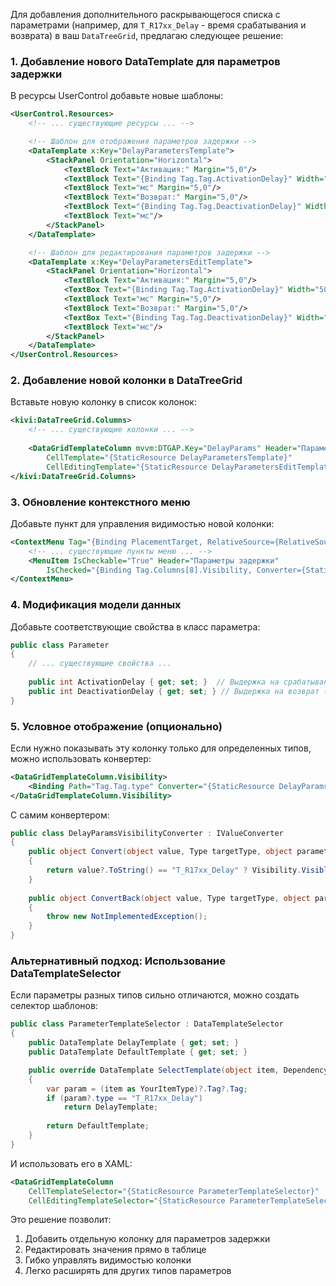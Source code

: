Для добавления дополнительного раскрывающегося списка с параметрами (например, для `T_R17xx_Delay` - время срабатывания и возврата) в ваш `DataTreeGrid`, предлагаю следующее решение:

### 1. Добавление нового DataTemplate для параметров задержки
В ресурсы UserControl добавьте новые шаблоны:

```xml
<UserControl.Resources>
    <!-- ... существующие ресурсы ... -->

    <!-- Шаблон для отображения параметров задержки -->
    <DataTemplate x:Key="DelayParametersTemplate">
        <StackPanel Orientation="Horizontal">
            <TextBlock Text="Активация:" Margin="5,0"/>
            <TextBlock Text="{Binding Tag.Tag.ActivationDelay}" Width="50"/>
            <TextBlock Text="мс" Margin="5,0"/>
            <TextBlock Text="Возврат:" Margin="5,0"/>
            <TextBlock Text="{Binding Tag.Tag.DeactivationDelay}" Width="50"/>
            <TextBlock Text="мс"/>
        </StackPanel>
    </DataTemplate>

    <!-- Шаблон для редактирования параметров задержки -->
    <DataTemplate x:Key="DelayParametersEditTemplate">
        <StackPanel Orientation="Horizontal">
            <TextBlock Text="Активация:" Margin="5,0"/>
            <TextBox Text="{Binding Tag.Tag.ActivationDelay}" Width="50"/>
            <TextBlock Text="мс" Margin="5,0"/>
            <TextBlock Text="Возврат:" Margin="5,0"/>
            <TextBox Text="{Binding Tag.Tag.DeactivationDelay}" Width="50"/>
            <TextBlock Text="мс"/>
        </StackPanel>
    </DataTemplate>
</UserControl.Resources>
```

### 2. Добавление новой колонки в DataTreeGrid
Вставьте новую колонку в список колонок:

```xml
<kivi:DataTreeGrid.Columns>
    <!-- ... существующие колонки ... -->
    
    <DataGridTemplateColumn mvvm:DTGAP.Key="DelayParams" Header="Параметры задержки" Width="250"
        CellTemplate="{StaticResource DelayParametersTemplate}" 
        CellEditingTemplate="{StaticResource DelayParametersEditTemplate}"/>
</kivi:DataTreeGrid.Columns>
```

### 3. Обновление контекстного меню
Добавьте пункт для управления видимостью новой колонки:

```xml
<ContextMenu Tag="{Binding PlacementTarget, RelativeSource={RelativeSource Self}, Converter={StaticResource dtgac}}">
    <!-- ... существующие пункты меню ... -->
    <MenuItem IsCheckable="True" Header="Параметры задержки"
        IsChecked="{Binding Tag.Columns[8].Visibility, Converter={StaticResource vis2bool}, RelativeSource={RelativeSource AncestorType=ContextMenu}}"/>
</ContextMenu>
```

### 4. Модификация модели данных
Добавьте соответствующие свойства в класс параметра:

```csharp
public class Parameter
{
    // ... существующие свойства ...
    
    public int ActivationDelay { get; set; }  // Выдержка на срабатывание (мс)
    public int DeactivationDelay { get; set; } // Выдержка на возврат (мс)
}
```

### 5. Условное отображение (опционально)
Если нужно показывать эту колонку только для определенных типов, можно использовать конвертер:

```xml
<DataGridTemplateColumn.Visibility>
    <Binding Path="Tag.Tag.type" Converter="{StaticResource DelayParamsVisibilityConverter}"/>
</DataGridTemplateColumn.Visibility>
```

С самим конвертером:

```csharp
public class DelayParamsVisibilityConverter : IValueConverter
{
    public object Convert(object value, Type targetType, object parameter, CultureInfo culture)
    {
        return value?.ToString() == "T_R17xx_Delay" ? Visibility.Visible : Visibility.Collapsed;
    }
    
    public object ConvertBack(object value, Type targetType, object parameter, CultureInfo culture)
    {
        throw new NotImplementedException();
    }
}
```

### Альтернативный подход: Использование DataTemplateSelector
Если параметры разных типов сильно отличаются, можно создать селектор шаблонов:

```csharp
public class ParameterTemplateSelector : DataTemplateSelector
{
    public DataTemplate DelayTemplate { get; set; }
    public DataTemplate DefaultTemplate { get; set; }

    public override DataTemplate SelectTemplate(object item, DependencyObject container)
    {
        var param = (item as YourItemType)?.Tag?.Tag;
        if (param?.type == "T_R17xx_Delay")
            return DelayTemplate;
        
        return DefaultTemplate;
    }
}
```

И использовать его в XAML:

```xml
<DataGridTemplateColumn 
    CellTemplateSelector="{StaticResource ParameterTemplateSelector}"
    CellEditingTemplateSelector="{StaticResource ParameterTemplateSelector}"/>
```

Это решение позволит:
1. Добавить отдельную колонку для параметров задержки
2. Редактировать значения прямо в таблице
3. Гибко управлять видимостью колонки
4. Легко расширять для других типов параметров

